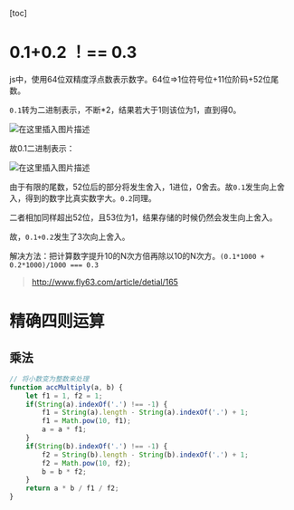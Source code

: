 [toc]

# 0.1+0.2 ！== 0.3

js中，使用64位双精度浮点数表示数字。64位=>1位符号位+11位阶码+52位尾数。

`0.1`转为二进制表示，不断*2，结果若大于1则该位为1，直到得0。

![在这里插入图片描述](https://img-blog.csdnimg.cn/20200721114626622.png?x-oss-process=image/watermark,type_ZmFuZ3poZW5naGVpdGk,shadow_10,text_aHR0cHM6Ly9ibG9nLmNzZG4ubmV0L1pIZ29nb2dvaGE=,size_16,color_FFFFFF,t_70)

故0.1二进制表示：

![在这里插入图片描述](https://img-blog.csdnimg.cn/20200721114645122.png?x-oss-process=image/watermark,type_ZmFuZ3poZW5naGVpdGk,shadow_10,text_aHR0cHM6Ly9ibG9nLmNzZG4ubmV0L1pIZ29nb2dvaGE=,size_16,color_FFFFFF,t_70)

由于有限的尾数，52位后的部分将发生舍入，1进位，0舍去。故`0.1`发生向上舍入，得到的数字比真实数字大。`0.2`同理。

二者相加同样超出52位，且53位为1，结果存储的时候仍然会发生向上舍入。

故，`0.1+0.2`发生了3次向上舍入。

解决方法：把计算数字提升10的N次方倍再除以10的N次方。`(0.1*1000 + 0.2*1000)/1000 === 0.3`

> http://www.fly63.com/article/detial/165



# 精确四则运算

## 乘法
```javascript
// 将小数变为整数来处理
function accMultiply(a, b) {
    let f1 = 1, f2 = 1;
    if(String(a).indexOf('.') !== -1) {
        f1 = String(a).length - String(a).indexOf('.') + 1;
        f1 = Math.pow(10, f1);
        a = a * f1;
    }
    if(String(b).indexOf('.') !== -1) {
        f2 = String(b).length - String(b).indexOf('.') + 1;
        f2 = Math.pow(10, f2);
        b = b * f2;
    }
    return a * b / f1 / f2;
}
```